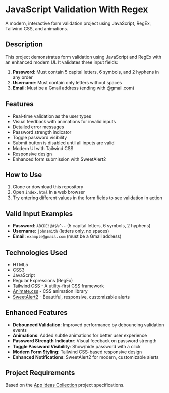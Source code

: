 # JavaScript Validation With Regex

A modern, interactive form validation project using JavaScript, RegEx, Tailwind CSS, and animations.

## Description

This project demonstrates form validation using JavaScript and RegEx with an enhanced modern UI. It validates three input fields:

1. **Password**: Must contain 5 capital letters, 6 symbols, and 2 hyphens in any order
2. **Username**: Must contain only letters without spaces
3. **Email**: Must be a Gmail address (ending with @gmail.com)

## Features

- Real-time validation as the user types
- Visual feedback with animations for invalid inputs
- Detailed error messages
- Password strength indicator
- Toggle password visibility
- Submit button is disabled until all inputs are valid
- Modern UI with Tailwind CSS
- Responsive design
- Enhanced form submission with SweetAlert2

## How to Use

1. Clone or download this repository
2. Open `index.html` in a web browser
3. Try entering different values in the form fields to see validation in action

## Valid Input Examples

- **Password**: `ABCDE!@#$%^--` (5 capital letters, 6 symbols, 2 hyphens)
- **Username**: `johnsmith` (letters only, no spaces)
- **Email**: `example@gmail.com` (must be a Gmail address)

## Technologies Used

- HTML5
- CSS3
- JavaScript
- Regular Expressions (RegEx)
- [Tailwind CSS](https://tailwindcss.com/) - A utility-first CSS framework
- [Animate.css](https://animate.style/) - CSS animation library
- [SweetAlert2](https://sweetalert2.github.io/) - Beautiful, responsive, customizable alerts

## Enhanced Features

- **Debounced Validation**: Improved performance by debouncing validation events
- **Animations**: Added subtle animations for better user experience
- **Password Strength Indicator**: Visual feedback on password strength
- **Toggle Password Visibility**: Show/hide password with a click
- **Modern Form Styling**: Tailwind CSS-based responsive design
- **Enhanced Notifications**: SweetAlert2 for modern, customizable alerts

## Project Requirements

Based on the [App Ideas Collection](https://github.com/florinpop17/app-ideas) project specifications. 